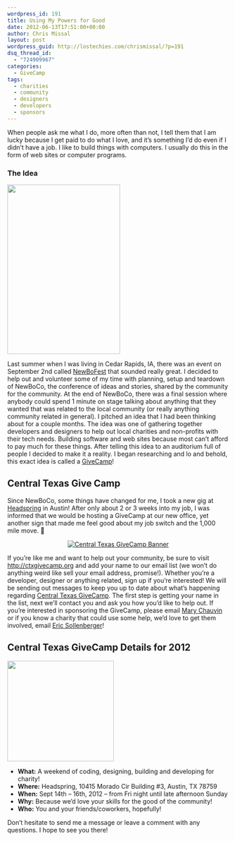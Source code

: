 ```yaml
---
wordpress_id: 191
title: Using My Powers for Good
date: 2012-06-13T17:51:00+00:00
author: Chris Missal
layout: post
wordpress_guid: http://lostechies.com/chrismissal/?p=191
dsq_thread_id:
  - "724909967"
categories:
  - GiveCamp
tags:
  - charities
  - community
  - designers
  - developers
  - sponsors
---
```

When people ask me what I do, more often than not, I tell them that I am lucky because I get paid to do what I love, and it&#8217;s something I&#8217;d do even if I didn&#8217;t have a job. I like to build things with computers. I usually do this in the form of web sites or computer programs.

<!--more-->

### The Idea

[<img class="size-full wp-image-195 alignright" title="Me at NewBoCo in Sept 2011" src="http://clayvessel.org/clayvessel/wp-content/uploads/2012/06/chris-at-newboco.jpg" alt="" width="256" height="384" srcset="http://clayvessel.org/clayvessel/wp-content/uploads/2012/06/chris-at-newboco.jpg 256w, http://clayvessel.org/clayvessel/wp-content/uploads/2012/06/chris-at-newboco-200x300.jpg 200w" sizes="(max-width: 256px) 100vw, 256px" />](http://clayvessel.org/clayvessel/wp-content/uploads/2012/06/chris-at-newboco.jpg)

Last summer when I was living in Cedar Rapids, IA, there was an event on September 2nd called [NewBoFest](http://www.newbofest.com/) that sounded really great. I decided to help out and volunteer some of my time with planning, setup and teardown of NewBoCo, the conference of ideas and stories, shared by the community for the community. At the end of NewBoCo, there was a final session where anybody could spend 1 minute on stage talking about anything that they wanted that was related to the local community (or really anything community related in general). I pitched an idea that I had been thinking about for a couple months. The idea was one of gathering together developers and designers to help out local charities and non-profits with their tech needs. Building software and web sites because most can&#8217;t afford to pay much for these things. After telling this idea to an auditorium full of people I decided to make it a reality. I began researching and lo and behold, this exact idea is called a [GiveCamp](http://givecamp.org/)!

## Central Texas Give Camp

Since NewBoCo, some things have changed for me, I took a new gig at [Headspring](http://www.headspring.com) in Austin! After only about 2 or 3 weeks into my job, I was informed that we would be hosting a GiveCamp at our new office, yet another sign that made me feel good about my job switch and the 1,000 mile move. 🙂

<p style="text-align: center;">
  <a href="http://ctxgivecamp.org"><img src="http://ctxgivecamp.org/img/banner.svg" alt="Central Texas GiveCamp Banner" /></a>
</p>

If you&#8217;re like me and want to help out your community, be sure to visit <http://ctxgivecamp.org> and add your name to our email list (we won&#8217;t do anything weird like sell your email address, promise!). Whether you&#8217;re a developer, designer or anything related, sign up if you&#8217;re interested! We will be sending out messages to keep you up to date about what&#8217;s happening regarding [Central Texas GiveCamp](http://ctxgivecamp.org). The first step is getting your name in the list, next we&#8217;ll contact you and ask you how you&#8217;d like to help out. If you&#8217;re interested in sponsoring the GiveCamp, please email [Mary Chauvin](mailto:mary@headspring.com) or if you know a charity that could use some help, we&#8217;d love to get them involved, email [Eric Sollenberger](mailto:eric@headspring.com)!

## Central Texas GiveCamp Details for 2012

[<img class="size-full wp-image-210 alignright" title="Come Collaborate and Help!" src="http://clayvessel.org/clayvessel/wp-content/uploads/2012/06/collaborate.png" alt="" width="242" height="228" srcset="http://clayvessel.org/clayvessel/wp-content/uploads/2012/06/collaborate.png 302w, http://clayvessel.org/clayvessel/wp-content/uploads/2012/06/collaborate-300x283.png 300w" sizes="(max-width: 242px) 100vw, 242px" />](https://www.facebook.com/nityamallikarjunphotography)

  * **What:** A weekend of coding, designing, building and developing for charity!
  * **Where:** Headspring, 10415 Morado Cir Building #3, Austin, TX 78759
  * **When:** Sept 14th &#8211; 16th, 2012 &#8211; from Fri night until late afternoon Sunday
  * **Why:** Because we&#8217;d love your skills for the good of the community!
  * **Who:** You and your friends/coworkers, hopefully!

Don&#8217;t hesitate to send me a message or leave a comment with any questions. I hope to see you there!